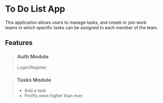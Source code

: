 # To Do List App

This application allows users to manage tasks, and create or join work teams in which specific tasks can be assigned to each member of the team.


## Features
> ### Auth Module
> Login/Register

>### Tasks Module
> - Add a task
> - Profits were higher than ever.
>

